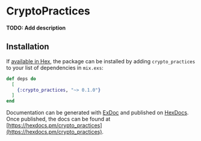 # CryptoPractices

**TODO: Add description**

## Installation

If [available in Hex](https://hex.pm/docs/publish), the package can be installed
by adding `crypto_practices` to your list of dependencies in `mix.exs`:

```elixir
def deps do
  [
    {:crypto_practices, "~> 0.1.0"}
  ]
end
```

Documentation can be generated with [ExDoc](https://github.com/elixir-lang/ex_doc)
and published on [HexDocs](https://hexdocs.pm). Once published, the docs can
be found at [https://hexdocs.pm/crypto_practices](https://hexdocs.pm/crypto_practices).

